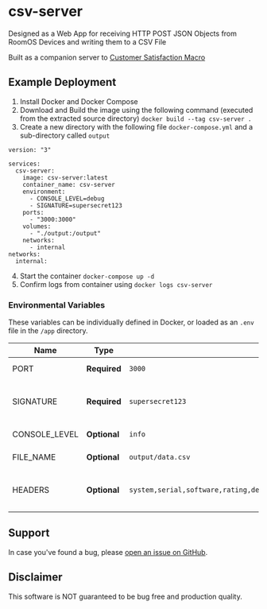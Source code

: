# csv-server

Designed as a Web App for receiving HTTP POST JSON Objects from RoomOS Devices and writing them to a CSV File

Built as a companion server to [Customer Satisfaction Macro](https://github.com/jeremywillans/roomos-macros/tree/main/CustomerSatisfaction)

## Example Deployment

1. Install Docker and Docker Compose
2. Download and Build the image using the following command (executed from the extracted source directory)
   `docker build --tag csv-server .`
3. Create a new directory with the following file `docker-compose.yml` and a sub-directory called `output`
```
version: "3"

services:
  csv-server:
    image: csv-server:latest
    container_name: csv-server
    environment:
      - CONSOLE_LEVEL=debug
      - SIGNATURE=supersecret123
    ports:
      - "3000:3000"
    volumes:
      - "./output:/output"
    networks:
      - internal
networks:
  internal:
```
4. Start the container `docker-compose up -d`
5. Confirm logs from container using `docker logs csv-server`

### Environmental Variables

These variables can be individually defined in Docker, or loaded as an `.env` file in the `/app` directory.

| Name | Type | Default | Description
| ---- | ---- | ------- | -----------
| PORT | **Required** | `3000` | Container Internal Port
| SIGNATURE | **Required** | `supersecret123` | Expected Value from Authorization Header
| CONSOLE_LEVEL | **Optional** | `info` | Console Level
| FILE_NAME | **Optional** | `output/data.csv` | CSV Output File Path
| HEADERS | **Optional** | `system,serial,software,rating,destination,duration,duration_fmt,cause,issue,feedback,reporter` | CSV Headers matching JSON Data

## Support

In case you've found a bug, please [open an issue on GitHub](../../issues).

## Disclaimer

This software is NOT guaranteed to be bug free and production quality.
